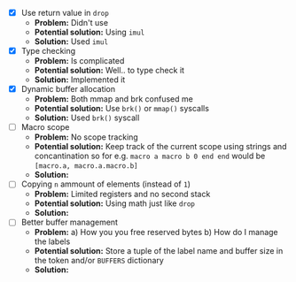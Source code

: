 -   [x] Use return value in `drop`
    -   **Problem:** Didn't use
    -   **Potential solution:** Using `imul`
    -   **Solution:** Used `imul`
-   [x] Type checking
    -   **Problem:** Is complicated
    -   **Potential solution:** Well.. to type check it
    -   **Solution:** Implemented it
-   [x] Dynamic buffer allocation
    -   **Problem:** Both mmap and brk confused me
    -   **Potential solution:** Use `brk()` or `mmap()` syscalls
    -   **Solution:** Used `brk()` syscall
-   [ ] Macro scope
    -   **Problem:** No scope tracking
    -   **Potential solution:** Keep track of the current scope using strings
        and concantination so for e.g. `macro a macro b 0 end end`
        would be `[macro.a, macro.a.macro.b]`
    -   **Solution:**
-   [ ] Copying `n` ammount of elements (instead of `1`)
    -   **Problem:** Limited registers and no second stack
    -   **Potential solution:** Using math just like `drop`
    -   **Solution:**
-   [ ] Better buffer management
    -   **Problem:** a) How you you free reserved bytes b) How do I manage the labels
    -   **Potential solution:** Store a tuple of the label name and
        buffer size in the token and/or `BUFFERS`
        dictionary
    -   **Solution:**
